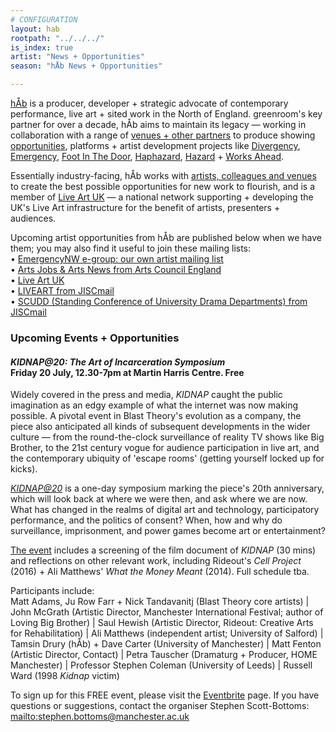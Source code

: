 ```yaml
---
# CONFIGURATION
layout: hab
rootpath: "../../../"
is_index: true
artist: "News + Opportunities"
season: "hÅb News + Opportunities"

---
```

[hÅb](/hab) is a producer, developer + strategic advocate of contemporary performance, live art + sited work in the North of England. greenroom's key partner for over a decade, hÅb aims to maintain its legacy — working in collaboration with a range of [venues + other partners](/hab/partners) to produce showing [opportunities](/hab/news), platforms + artist development projects like [Divergency](/hab/divergencymcr), [Emergency](/hab/emergency), [Foot In The Door](/hab/footinthedoor), [Haphazard](/hab/haphazard), [Hazard](/hab/hazard) + [Works Ahead](/hab/worksahead).           
          
Essentially industry-facing, hÅb works with [artists, colleagues and venues](/hab/partners) to create the best possible opportunities for new work to flourish, and is a  member of <a href="http://www.liveartuk.org" target="_blank">Live Art UK</a> — a national network supporting + developing the UK's Live Art infrastructure for the benefit of artists, presenters + audiences.         
          
Upcoming artist opportunities from hÅb are published below when we have them; you may also find it useful to join these mailing lists:         
• [EmergencyNW e-group: our own artist mailing list](/hab/emergencynw)        
• <a href="http://www.artsjobs.org.uk/subscribe" target="_blank">Arts Jobs & Arts News from Arts Council England</a>        
• <a href="http://www.liveartuk.org/pages/sign-up" target="_blank">Live Art UK</a>         
• <a href="http://www.jiscmail.ac.uk/cgi-bin/webadmin?A0=LIVEART" target="_blank">LIVEART from JISCmail</a>         
• <a href="http://www.jiscmail.ac.uk/cgi-bin/webadmin?A0=SCUDD" target="_blank">SCUDD (Standing Conference of University Drama Departments) from JISCmail</a>
             
### Upcoming Events + Opportunities        
        
#### *KIDNAP@20: The Art of Incarceration Symposium*<br>Friday 20 July, 12.30-7pm at Martin Harris Centre. Free          
        
Widely covered in the press and media, *KIDNAP* caught the public imagination as an edgy example of what the internet was now making possible. A pivotal event in Blast Theory's evolution as a company, the piece also anticipated all kinds of subsequent developments in the wider culture — from the round-the-clock surveillance of reality TV shows like Big Brother, to the 21st century vogue for audience participation in live art, and the contemporary ubiquity of 'escape rooms' (getting yourself locked up for kicks).        
        
*<a href="http://www.eventbrite.co.uk/e/kidnap20-the-art-of-incarceration-tickets-45734469028" target="_blank">KIDNAP@20</a>* is a one-day symposium marking the piece's 20th anniversary, which will look back at where we were then, and ask where we are now. What has changed in the realms of digital art and technology, participatory performance, and the politics of consent? When, how and why do surveillance, imprisonment, and power games become art or entertainment?          
        
<a href="http://www.eventbrite.co.uk/e/kidnap20-the-art-of-incarceration-tickets-45734469028" target="_blank">The event</a> includes a screening of the film document of *KIDNAP* (30 mins) and reflections on other relevant work, including Rideout's *Cell Project* (2016) + Ali Matthews' *What the Money Meant* (2014). Full schedule tba.        
        
Participants include:        
Matt Adams, Ju Row Farr + Nick Tandavanitj (Blast Theory core artists) | John McGrath (Artistic Director, Manchester International Festival; author of Loving Big Brother) | Saul Hewish (Artistic Director, Rideout: Creative Arts for Rehabilitation) | Ali Matthews (independent artist; University of Salford) | Tamsin Drury (hÅb) + Dave Carter (University of Manchester) | Matt Fenton (Artistic Director, Contact) | Petra Tauscher (Dramaturg + Producer, HOME Manchester) | Professor Stephen Coleman (University of Leeds) | Russell Ward (1998 *Kidnap* victim)         
         
To sign up for this FREE event, please visit the <a href="www.eventbrite.co.uk/e/kidnap20-the-art-of-incarceration-tickets-45734469028" target="_blank">Eventbrite</a> page. If you have questions or suggestions, contact the organiser Stephen Scott-Bottoms: <mailto:stephen.bottoms@manchester.ac.uk>
